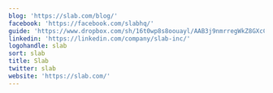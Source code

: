 ```yaml
---
blog: 'https://slab.com/blog/'
facebook: 'https://facebook.com/slabhq/'
guide: 'https://www.dropbox.com/sh/16t0wp8s8oouayl/AAB3j9nmrregWkZ8GXcCW8mea'
linkedin: 'https://linkedin.com/company/slab-inc/'
logohandle: slab
sort: slab
title: Slab
twitter: slab
website: 'https://slab.com/'
---
```

